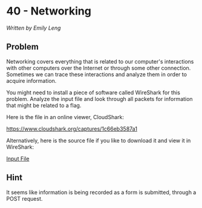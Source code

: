 # 40 - Networking

*Written by Emily Leng*

## Problem

Networking covers everything that is related to our computer's interactions with other computers over the Internet or through some other connection. Sometimes we can trace these interactions and analyze them in order to acquire information.

You might need to install a piece of software called WireShark for this problem. Analyze the input file and look through all packets for information that might be related to a flag.

Here is the file in an online viewer, CloudShark:

https://www.cloudshark.org/captures/1c66eb3587a1

Alternatively, here is the source file if you like to download it and view it in WireShark:

[Input File](mystery.pcap)

## Hint

It seems like information is being recorded as a form is submitted, through a POST request.